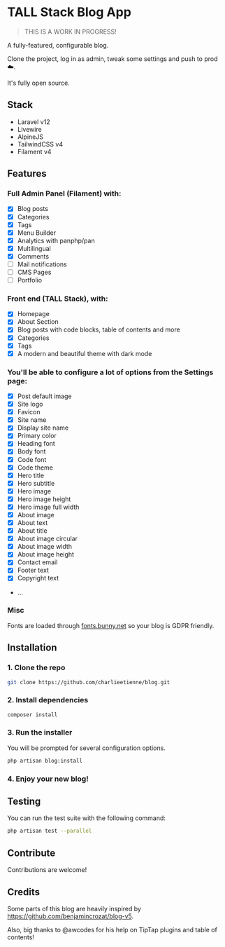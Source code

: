 # TALL Stack Blog App

> THIS IS A WORK IN PROGRESS!

A fully-featured, configurable blog.

Clone the project, log in as admin, tweak some settings and push to prod ☁️.

It's fully open source. 

## Stack

- Laravel v12
- Livewire
- AlpineJS
- TailwindCSS v4
- Filament v4

## Features

### Full Admin Panel (Filament) with:
  - [x] Blog posts
  - [x] Categories
  - [x] Tags
  - [x] Menu Builder
  - [x] Analytics with panphp/pan
  - [x] Multilingual
  - [x] Comments
  - [ ] Mail notifications
  - [ ] CMS Pages
  - [ ] Portfolio

### Front end (TALL Stack), with:
  - [x] Homepage
  - [x] About Section
  - [x] Blog posts with code blocks, table of contents and more
  - [x] Categories
  - [x] Tags
  - [x] A modern and beautiful theme with dark mode

### You'll be able to configure a lot of options from the Settings page:
  - [x] Post default image
  - [x] Site logo
  - [x] Favicon
  - [x] Site name
  - [x] Display site name
  - [x] Primary color
  - [x] Heading font
  - [x] Body font
  - [x] Code font
  - [x] Code theme
  - [x] Hero title
  - [x] Hero subtitle
  - [x] Hero image
  - [x] Hero image height
  - [x] Hero image full width
  - [x] About image
  - [x] About text
  - [x] About title
  - [x] About image circular
  - [x] About image width
  - [x] About image height
  - [x] Contact email
  - [x] Footer text
  - [x] Copyright text
  - ...

### Misc

Fonts are loaded through [fonts.bunny.net](https://fonts.bunny.net/) so your blog is GDPR friendly.

## Installation

### 1. Clone the repo

```bash
git clone https://github.com/charlieetienne/blog.git
```

### 2. Install dependencies

```bash
composer install
```

### 3. Run the installer

You will be prompted for several configuration options.

```bash
php artisan blog:install
```

### 4. Enjoy your new blog!

## Testing

You can run the test suite with the following command:

```bash
php artisan test --parallel
```

## Contribute

Contributions are welcome!

## Credits

Some parts of this blog are heavily inspired by https://github.com/benjamincrozat/blog-v5.

Also, big thanks to @awcodes for his help on TipTap plugins and table of contents!
